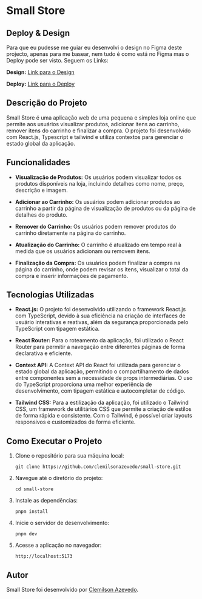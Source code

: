# Small Store

## Deploy & Design 

Para que eu pudesse me guiar eu desenvolvi o design no Figma deste projecto, apenas para me basear, nem tudo é como está no Figma mas o Deploy pode ser visto. Seguem os Links:

**Design:** [Link para o Design](https://www.figma.com/design/Y7UbCIJuxA8o8YpK9CRfap/SmallStoreTT?node-id=1-3&t=kUlPrC3KPAEi7JZ3-1)

**Deploy:** [Link para o Deploy](#)

## Descrição do Projeto
Small Store é uma aplicação web de uma pequena e simples loja online que permite aos usuários visualizar produtos, adicionar itens ao carrinho, remover itens do carrinho e finalizar a compra. O projeto foi desenvolvido com React.js, Typescript e tailwind e utiliza contextos para gerenciar o estado global da aplicação.

## Funcionalidades

- **Visualização de Produtos:** Os usuários podem visualizar todos os produtos disponíveis na loja, incluindo detalhes como nome, preço, descrição e imagem.

- **Adicionar ao Carrinho:** Os usuários podem adicionar produtos ao carrinho a partir da página de visualização de produtos ou da página de detalhes do produto.

- **Remover do Carrinho:** Os usuários podem remover produtos do carrinho diretamente na página do carrinho.

- **Atualização do Carrinho:** O carrinho é atualizado em tempo real à medida que os usuários adicionam ou removem itens.

- **Finalização da Compra:** Os usuários podem finalizar a compra na página do carrinho, onde podem revisar os itens, visualizar o total da compra e inserir informações de pagamento.

## Tecnologias Utilizadas

- **React.js:** O projeto foi desenvolvido utilizando o framework React.js com TypeScript, devido à sua eficiência na criação de interfaces de usuário interativas e reativas, além da segurança proporcionada pelo TypeScript com tipagem estática.

- **React Router:** Para o roteamento da aplicação, foi utilizado o React Router para permitir a navegação entre diferentes páginas de forma declarativa e eficiente.

- **Context API:** A Context API do React foi utilizada para gerenciar o estado global da aplicação, permitindo o compartilhamento de dados entre componentes sem a necessidade de props intermediárias. O uso do TypeScript proporciona uma melhor experiência de desenvolvimento, com tipagem estática e autocompletar de código.

- **Tailwind CSS:** Para a estilização da aplicação, foi utilizado o Tailwind CSS, um framework de utilitários CSS que permite a criação de estilos de forma rápida e consistente. Com o Tailwind, é possível criar layouts responsivos e customizados de forma eficiente.

## Como Executar o Projeto

1. Clone o repositório para sua máquina local:
   ```
   git clone https://github.com/clemilsonazevedo/small-store.git
   ```

2. Navegue até o diretório do projeto:
   ```
   cd small-store
   ```

3. Instale as dependências:
   ```
   pnpm install
   ```

4. Inicie o servidor de desenvolvimento:
   ```
   pnpm dev
   ```

5. Acesse a aplicação no navegador:
   ```
   http://localhost:5173
   ```

## Autor

Small Store foi desenvolvido por [Clemilson Azevedo](https://github.com/ClemilsonAzevedo).